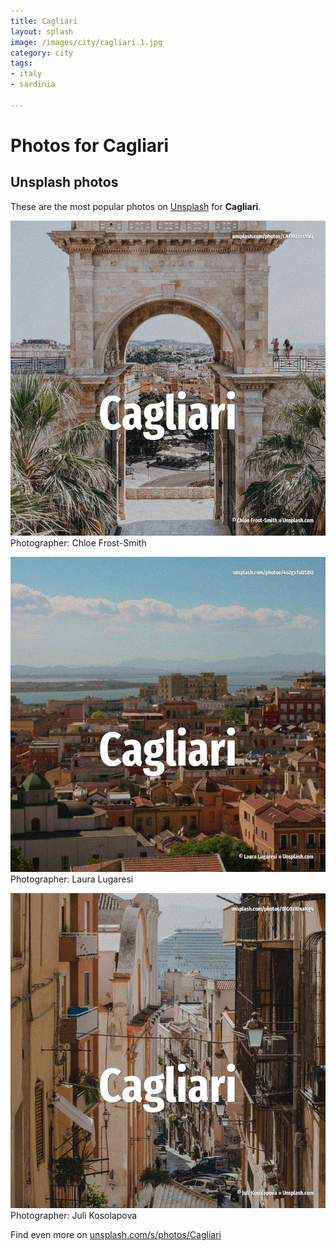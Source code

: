 ```yaml
---
title: Cagliari
layout: splash
image: /images/city/cagliari.1.jpg
category: city
tags:
- italy
- sardinia

---
```

# Photos for Cagliari
 
## Unsplash photos
These are the most popular photos on [Unsplash](https://unsplash.com) for **Cagliari**.
 
![Cagliari](/images/city/cagliari.1.jpg)
Photographer:  Chloe Frost-Smith
 
![Cagliari](/images/city/cagliari.2.jpg)
Photographer:  Laura Lugaresi
 
![Cagliari](/images/city/cagliari.3.jpg)
Photographer:  Juli Kosolapova
 
Find even more on [unsplash.com/s/photos/Cagliari](https://unsplash.com/s/photos/Cagliari)
 
